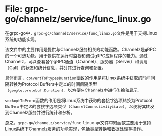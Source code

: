# File: grpc-go/channelz/service/func_linux.go

在grpc-go中，`grpc-go/channelz/service/func_linux.go`文件是用于支持Linux系统的功能实现。

该文件中的主要作用是提供与Channelz服务相关的功能函数。Channelz是gRPC的一个可选功能，用于提供在运行时监视和调试gRPC应用程序的能力。通过Channelz，可以查看各个gRPC通道（Channel）、服务器（Server）和调用（Call）的状态和统计信息，并对其进行查询和配置。

具体而言，`convertToPtypesDuration`函数的作用是将Linux系统中获取的时间间隔转换为Protocol Buffers中定义的时间间隔类型（`google.protobuf.Duration`），以方便在Channelz中进行传输和展示。

`sockoptToProto`函数的作用是将Linux系统中获取的套接字选项转换为Protocol Buffers中定义的套接字选项类型（`ChannelConnectivityState`），以便将其转发到Channelz服务并进行统计和分析。

总之，`grpc-go/channelz/service/func_linux.go`文件中的函数主要用于支持Linux系统下Channelz服务的功能实现，包括类型转换和数据处理等操作。

